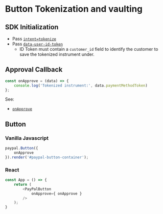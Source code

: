 # Button Tokenization and vaulting

## SDK Initialization

- Pass [`intent=tokenize`](../../initialization.md#intent)
- Pass [`data-user-id-token`](../../initialization.md#data-user-id-token)
  - ID Token must contain a `customer_id` field to identify the customer to save the tokenized instrument under.

## Approval Callback

```javascript
const onApprove = (data) => {
    console.log('Tokenized instrument:', data.paymentMethodToken)
};
```

See:

- [`onApprove`](../../callbacks/onApprove-tokenize.md)

## Button

### Vanilla Javascript

```javascript
paypal.Button({
    onApprove
}).render('#paypal-button-container');
```

### React

```javascript
const App = () => {
    return (
        <PayPalButton
            onApprove={ onApprove }
        />
    );
}
```
